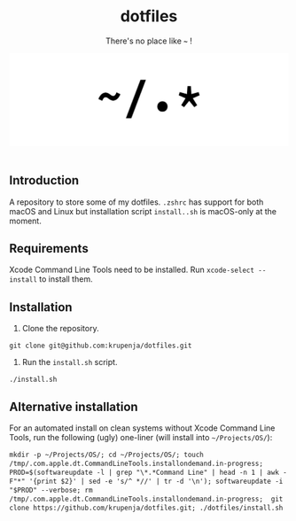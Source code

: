 <div align="center">
    <h1>dotfiles</h1>
    <p>There's no place like <b><code>~</code></b> !</p>
    <img src="home.png">
    <br><br>
    </p>
</div>

## Introduction

A repository to store some of my dotfiles. `.zshrc` has support for both macOS and Linux but installation script `install..sh` is macOS-only at the moment.

## Requirements

Xcode Command Line Tools need to be installed. Run `xcode-select --install` to install them.

## Installation

1. Clone the repository.

```shell
git clone git@github.com:krupenja/dotfiles.git
```

1. Run the `install.sh` script.

```shell
./install.sh
```

## Alternative installation

For an automated install on clean systems without Xcode Command Line Tools, run the following (ugly) one-liner (will install into `~/Projects/OS/`):

```shell
mkdir -p ~/Projects/OS/; cd ~/Projects/OS/; touch /tmp/.com.apple.dt.CommandLineTools.installondemand.in-progress; PROD=$(softwareupdate -l | grep "\*.*Command Line" | head -n 1 | awk -F"*" '{print $2}' | sed -e 's/^ *//' | tr -d '\n'); softwareupdate -i "$PROD" --verbose; rm /tmp/.com.apple.dt.CommandLineTools.installondemand.in-progress;  git clone https://github.com/krupenja/dotfiles.git; ./dotfiles/install.sh
```